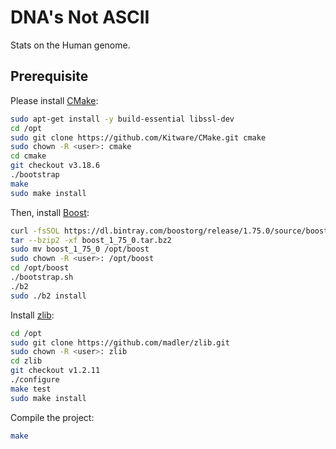 # DNA's Not ASCII

Stats on the Human genome.

## Prerequisite

Please install [CMake](https://cmake.org/install/):

```bash
sudo apt-get install -y build-essential libssl-dev
cd /opt
sudo git clone https://github.com/Kitware/CMake.git cmake
sudo chown -R <user>: cmake
cd cmake
git checkout v3.18.6
./bootstrap
make
sudo make install
```

Then, install [Boost](https://www.boost.org/):

```bash
curl -fsSOL https://dl.bintray.com/boostorg/release/1.75.0/source/boost_1_75_0.tar.bz2
tar --bzip2 -xf boost_1_75_0.tar.bz2
sudo mv boost_1_75_0 /opt/boost
sudo chown -R <user>: /opt/boost
cd /opt/boost
./bootstrap.sh
./b2
sudo ./b2 install
```

Install [zlib](http://zlib.net/):

```bash
cd /opt
sudo git clone https://github.com/madler/zlib.git
sudo chown -R <user>: zlib
cd zlib
git checkout v1.2.11
./configure
make test
sudo make install
```

Compile the project:

```bash
make
```
